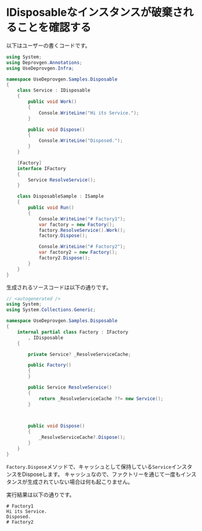# IDisposableなインスタンスが破棄されることを確認する

以下はユーザーの書くコードです。

```csharp
using System;
using Deprovgen.Annotations;
using UseDeprovgen.Infra;

namespace UseDeprovgen.Samples.Disposable
{
	class Service : IDisposable
	{
		public void Work()
		{
			Console.WriteLine("Hi its Service.");
		}

		public void Dispose()
		{
			Console.WriteLine("Disposed.");
		}
	}

	[Factory]
	interface IFactory
	{
		Service ResolveService();
	}

	class DisposableSample : ISample
	{
		public void Run()
		{
			Console.WriteLine("# Factory1");
			var factory = new Factory();
			factory.ResolveService().Work();
			factory.Dispose();

			Console.WriteLine("# Factory2");
			var factory2 = new Factory();
			factory2.Dispose();
		}
	}
}
```

生成されるソースコードは以下の通りです。

```csharp
// <autogenerated />
using System;
using System.Collections.Generic;

namespace UseDeprovgen.Samples.Disposable
{
    internal partial class Factory : IFactory
        , IDisposable
    {

        private Service? _ResolveServiceCache;

        public Factory()
        {
        }

        public Service ResolveService()
        {
            return _ResolveServiceCache ??= new Service();
        }


        
        public void Dispose()
        {
            _ResolveServiceCache?.Dispose();
        }
    }
}
```

`Factory.Dispose`メソッドで、キャッシュとして保持している`Service`インスタンスをDisposeします。
キャッシュなので、ファクトリーを通じて一度もインスタンスが生成されていない場合は何も起こりません。

実行結果は以下の通りです。

```
# Factory1
Hi its Service.
Disposed.
# Factory2
```